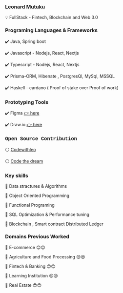 <h3 style"font-family: Courier, monospace; color:blue"> Leonard Mutuku  </h3>
💡  FullStack - Fintech, Blockchain and Web 3.0
<h3 style"font-family: Courier, monospace;"> Programing Languages & Frameworks </h3>
 
✔️ Java, Spring boot
 
✔️ Javascript - Nodejs, React, Nextjs
 
✔️ Typescript - Nodejs, React, Nextjs

✔️ Prisma-ORM, Hibenate , PostgresQl, MySql, MSSQL 

✔️ Haskell - cardano ( Proof of stake over Proof of work)


<h3 style"font-family: Courier, monospace;"> Prototyping Tools</h3>

✔️ Figma <a href="https://www.figma.com/"> 👉 here </a>

✔️ Draw.io  <a  href="draw.io"> 👉 here </a> 

<h3 style="font-family: Courier, monospace;">Open Source Contribution</h3>

⚪ <a href="https://codewithleo.vercel.app/"> Codewithleo</a>

⚪ <a href="https://codethedream.org/"> Code the dream</a>

<h3 style"font-family: Courier, monospace;">Key skills</h3>

 🧷 Data stractures & Algorithms
 
 🧷 Object Oriented Programming
 
 🧷 Functional Programing
 
 🧷 SQL Optimization & Performance tuning

 🧷 Blockchain , Smart contract Distributed Ledger

 <h3> Domains Previous Worked</h3>
 
 🛒 E-commerce 😍😍
 
 🥘 Agriculture and Food Processing 😍😍
 
 🏦 Fintech & Banking 😍😍
 
 🏫 Learning Institution 😍😍
 
 🏡 Real Estate 😍😍
 

